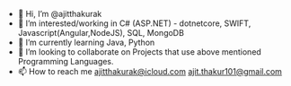 - 👋 Hi, I’m @ajitthakurak
- 👀 I’m interested/working in C# (ASP.NET) - dotnetcore, SWIFT, Javascript(Angular,NodeJS), SQL, MongoDB
- 🌱 I’m currently learning Java, Python
- 💞️ I’m looking to collaborate on Projects that use above mentioned Programming Languages.
- 📫 How to reach me ajitthakurak@icloud.com ajit.thakur101@gmail.com

<!---
ajitthakurak/ajitthakurak is a ✨ special ✨ repository because its `README.md` (this file) appears on your GitHub profile.
You can click the Preview link to take a look at your changes.
--->
